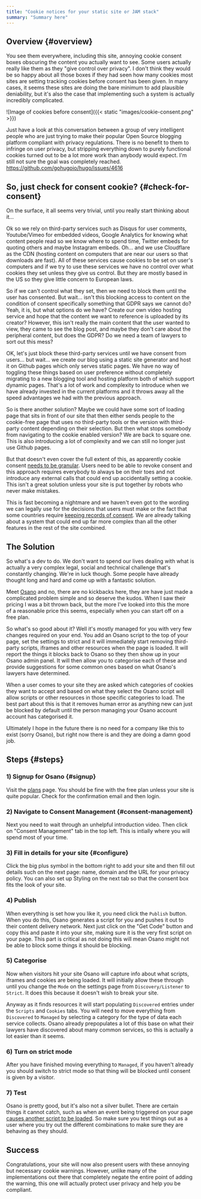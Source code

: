 ```yaml
---
title: "Cookie notices for your static site or JAM stack"
summary: "Summary here"
---
```


## Overview {#overview}

You see them everywhere, including this site, annoying cookie consent boxes obscuring the content you actually want to see. Some users actually really like them as they "give control over privacy". I don't think they would be so happy about all those boxes if they had seen how many cookies most sites are setting tracking cookies before consent has been given. In many cases, it seems these sites are doing the bare minimum to add plausible deniability, but it's also the case that implementing such a system is actually incredibly complicated.

![Image of cookies before consent]({{< static "images/cookie-consent.png" >}})

Just have a look at this conversation between a group of very intelligent people who are just trying to make their popular Open Source blogging platform compliant with privacy regulations. There is no benefit to them to infringe on user privacy, but stripping everything down to purely functional cookies turned out to be a lot more work than anybody would expect. I'm still not sure the goal was completely reached. https://github.com/gohugoio/hugo/issues/4616

## So, just check for consent cookie? {#check-for-consent}

On the surface, it all seems very trivial, until you really start thinking about it...

Ok so we rely on third-party services such as Disqus for user comments, Youtube/Vimeo for embedded videos, Google Analytics for knowing what content people read so we know where to spend time, Twitter embeds for quoting others and maybe Instagram embeds. Oh... and we use Cloudflare as the CDN (hosting content on computers that are near our users so that downloads are fast). All of these services cause cookies to be set on user's computers and if we try to use these services we have no control over what cookies they set unless they give us control. But they are mostly based in the US so they give little concern to European laws.

So if we can't control what they set, then we need to block them until the user has consented. But wait... isn't this blocking access to content on the condition of consent specifically something that GDPR says we cannot do? Yeah, it is, but what options do we have? Create our own video hosting service and hope that the content we want to reference is uploaded by its creator? However, this isn't really the main content that the user wanted to view, they came to see the blog post, and maybe they don't care about the peripheral content, but does the GDPR? Do we need a team of lawyers to sort out this mess?

OK, let's just block these third-party services until we have consent from users... but wait... we create our blog using a static site generator and host it on Github pages which only serves static pages. We have no way of toggling these things based on user preference without completely migrating to a new blogging tool and hosting platform both of which support dynamic pages. That's a lot of work and complexity to introduce when we have already invested in the current platforms and it throws away all the speed advantages we had with the previous approach.

So is there another solution? Maybe we could have some sort of loading page that sits in front of our site that then either sends people to the cookie-free page that uses no third-party tools or the version with third-party content depending on their selection. But then what stops somebody from navigating to the cookie enabled version? We are back to square one. This is also introducing a lot of complexity and we can still no longer just use Github pages.

But that doesn't even cover the full extent of this, as apparently cookie consent [needs to be granular](https://www.pinsentmasons.com/out-law/news/granular-approach-to-cookie-consent-required-in-spain). Users need to be able to revoke consent and this approach requires everybody to always be on their toes and not introduce any external calls that could end up accidentally setting a cookie. This isn't a great solution unless your site is put together by robots who never make mistakes.

This is fast becoming a nightmare and we haven't even got to the wording we can legally use for the decisions that users must make or the fact that some countries require [keeping records of consent](https://www.iubenda.com/en/help/5525-cookies-gdpr-requirements#records). We are already talking about a system that could end up far more complex than all the other features in the rest of the site combined.

## The Solution

So what's a dev to do. We don't want to spend our lives dealing with what is actually a very complex legal, social and technical challenge that's constantly changing. We're in luck though. Some people have already thought long and hard and come up with a fantastic solution.

Meet [Osano](https://www.osano.com/cookieconsent) and no, there are no kickbacks here, they are have just made a complicated problem simple and so deserve the kudos. When I saw their pricing I was a bit thrown back, but the more I've looked into this the more of a reasonable price this seems, especially when you can start off on a free plan.

So what's so good about it? Well it's mostly managed for you with very few changes required on your end. You add an Osano script to the top of your page, set the settings to strict and it will immediately start removing third-party scripts, iframes and other resources when the page is loaded. It will report the things it blocks back to Osano so they then show up in your Osano admin panel. It will then allow you to categorise each of these and provide suggestions for some common ones based on what Osano's lawyers have determined.

When a user comes to your site they are asked which categories of cookies they want to accept and based on what they select the Osano script will allow scripts or other resources in those specific categories to load. The best part about this is that it removes human error as anything new can just be blocked by default until the person managing your Osano account account has categorised it.

Ultimately I hope in the future there is no need for a company like this to exist (sorry Osano), but right now there is and they are doing a damn good job.

## Steps {#steps}

### 1) Signup for Osano {#signup}

Visit the [plans](https://www.osano.com/plans) page. You should be fine with the free plan unless your site is quite popular. Check for the confirmation email and then login.

### 2) Navigate to Consent Management {#consent-management}

Next you need to wait through an unhelpful introduction video. Then click on "Consent Management" tab in the top left. This is intially where you will spend most of your time.

### 3) Fill in details for your site {#configure}

Click the big plus symbol in the bottom right to add your site and then fill out details such on the next page: name, domain and the URL for your privacy policy. You can also set up Styling on the next tab so that the consent box fits the look of your site.

### 4) Publish

When everything is set how you like it, you need click the `Publish` button. When you do this, Osano generates a script for you and pushes it out to their content delivery network. Next just click on the "Get Code" button and copy this and paste it into your site, making sure it is the very first script on your page. This part is critical as not doing this will mean Osano might not be able to block some things it should be blocking.

### 5) Categorise

Now when visitors hit your site Osano will capture info about what scripts, iframes and cookies are being loaded. It will initially allow these through until you change the `Mode` on the settings page from `Discovery/Listener` to `Strict`. It does this because it doesn't wish to break your site.

Anyway as it finds resources it will start populating `Discovered` entries under the `Scripts` and `Cookies` tabs. You will need to move everything from `Discovered` to `Managed` by selecting a category for the type of data each service collects. Osano already prepopulates a lot of this base on what their lawyers have discovered about many common services, so this is actually a lot easier than it seems.

### 6) Turn on strict mode

After you have finished moving everything to `Managed`, if you haven't already you should switch to strict mode so that thing will be blocked until consent is given by a visitor.

### 7) Test

Osano is pretty good, but it's also not a silver bullet. There are certain things it cannot catch, such as when an event being triggered on your page [causes another script to be loaded](https://docs.osano.com/article/19-developer-documentation). So make sure you test things out as a user where you try out the different combinations to make sure they are behaving as they should.

## Success

Congratulations, your site will now also present users with these annoying but necessary cookie warnings. However, unlike many of the implementations out there that completely negate the entire point of adding the warning, this one will actually protect user privacy and help you be compliant.
